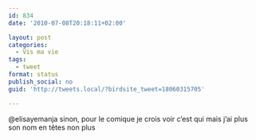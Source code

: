 ```yaml
---
id: 834
date: '2010-07-08T20:18:11+02:00'

layout: post
categories:
  - Vis ma vie
tags:
  - tweet
format: status
publish_social: no
guid: 'http://tweets.local/?birdsite_tweet=18060315705'

---
```


@elisayemanja sinon, pour le comique je crois voir c’est qui mais j’ai plus son nom en têtes non plus